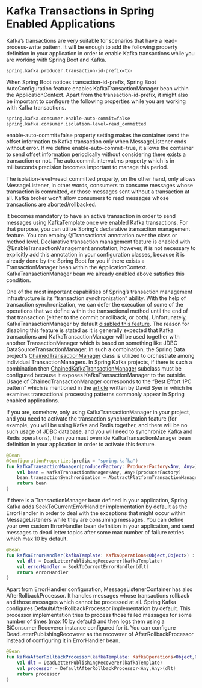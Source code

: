 # Kafka Transactions in Spring Enabled Applications

Kafka’s transactions are very suitable for scenarios that have a read-process-write pattern. It will be enough to add the 
following property definition in your application in order to enable Kafka transactions while you are working with Spring 
Boot and Kafka.

```properties
spring.kafka.producer.transaction-id-prefix=tx-
```

When Spring Boot notices transaction-id-prefix, Spring Boot AutoConfiguration feature enables KafkaTransactionManager bean 
within the ApplicationContext. Apart from the transaction-id-prefix, it might also be important to configure the following 
properties while you are working with Kafka transactions.

```properties
spring.kafka.consumer.enable-auto-commit=false
spring.kafka.consumer.isolation-level=read_committed
```

enable-auto-commit=false property setting makes the container send the offset information to Kafka transaction only when 
MessageListener ends without error. If we define enable-auto-commit=true, it allows the container to send offset information 
periodically without considering there exists a transaction or not. The auto.commit.interval.ms property which is in 
milliseconds precision becomes important to manage this period.

The isolation-level=read_committed property, on the other hand, only allows MessageListener, in other words, consumers to 
consume messages whose transaction is committed, or those messages sent without a transaction at all. Kafka broker won’t 
allow consumers to read messages whose transactions are aborted/rollbacked.

It becomes mandatory to have an active transaction in order to send messages using KafkaTemplate once we enabled Kafka 
transactions. For that purpose, you can utilize Spring’s declarative transaction management feature. You can employ 
@Transactional annotation over the class or method level. Declarative transaction management feature is enabled with 
@EnableTransactionManagement annotation, however, it is not necessary to explicitly add this annotation in your configuration 
classes, because it is already done by the Spring Boot for you if there exists a TransactionManager bean within the 
ApplicationContext. KafkaTransactionManager bean we already enabled above satisfies this condition.

One of the most important capabilities of Spring’s transaction management infrastructure is its “transaction synchronization” 
ability. With the help of transaction synchronization, we can defer the execution of some of the operations that we define 
within the transactional method until the end of that transaction (either to the commit or rollback, or both). Unfortunately, 
KafkaTransactionManager by default [disabled this feature](https://docs.spring.io/spring-kafka/docs/current/api/org/springframework/kafka/transaction/KafkaTransactionManager.html). The reason for disabling this feature is stated as it is generally 
expected that Kafka transactions and KafkaTransactionManager will be used together with another TransactionManager which is
based on something like JDBC DataSourceTransactionManager. In such a combination, the Spring Data project’s 
[ChainedTransactionManager](https://docs.spring.io/spring-data/data-commons/docs/current/api/org/springframework/data/transaction/ChainedTransactionManager.html) class is utilized to orchestrate among individual TransactionManagers. In Spring Kafka projects, 
if there is such a combination then [ChainedKafkaTransactionManager](https://docs.spring.io/spring-kafka/api/org/springframework/kafka/transaction/ChainedKafkaTransactionManager.html) subclass must be configured because it exposes 
KafkaTransactionManager to the outside. Usage of ChainedTransactionManager corresponds to the “Best Effort 1PC pattern” 
which is mentioned in the [article](https://www.infoworld.com/article/2077963/distributed-transactions-in-spring--with-and-without-xa.html?nsdr=true&page=2) written by David Syer in which he examines transactional processing patterns commonly 
appear in Spring enabled applications.

If you are, somehow, only using KafkaTransactionManager in your project, and you need to activate the transaction 
synchronization feature (for example, you will be using Kafka and Redis together, and there will be no such usage of JDBC 
database, and you will need to synchronize Kafka and Redis operations), then you must override KafkaTransactionManager 
bean definition in your application in order to activate this feature.

```kotlin
@Bean
@ConfigurationProperties(prefix = "spring.kafka")
fun kafkaTransactionManager(producerFactory: ProducerFactory<Any, Any>): KafkaTransactionManager<Any, Any> {
    val bean = KafkaTransactionManager<Any, Any>(producerFactory)
    bean.transactionSynchronization = AbstractPlatformTransactionManager.SYNCHRONIZATION_ON_ACTUAL_TRANSACTION
    return bean
}
```

If there is a TransactionManager bean defined in your application, Spring Kafka adds SeekToCurrentErrorHandler implementation 
by default as the ErrorHandler in order to deal with the exceptions that might occur within MessageListeners while they 
are consuming messages. You can define your own custom ErrorHandler bean definition in your application, and send messages 
to dead letter topics after some max number of failure retries which max 10 by default.

```kotlin
@Bean
fun kafkaErrorHandler(kafkaTemplate: KafkaOperations<Object,Object>) : SeekToCurrentErrorHandler {
    val dlt = DeadLetterPublishingRecoverer(kafkaTemplate)
    val errorHandler = SeekToCurrentErrorHandler(dlt)
    return errorHandler
}
```

Apart from ErrorHandler configuration, MessageListenerContainer has also AfterRollbackProcessor. It handles messages whose 
transactions rollback and those messages which cannot be processed at all. Spring Kafka configures DefaultAfterRollbackProcessor 
implementation by default. This processor implementation tries to process those failed messages for some number of times 
(max 10 by default) and then logs them using a BiConsumer Recoverer instance configured for it. You can configure
DeadLetterPublishingRecoverer as the recoverer of AfterRollbackProcessor instead of configuring it in ErrorHandler bean.

```kotlin
@Bean
fun kafkaAfterRollbackProcessor(kafkaTemplate: KafkaOperations<Object,Object>) : AfterRollbackProcessor<Any,Any> {
    val dlt = DeadLetterPublishingRecoverer(kafkaTemplate)
    val processor = DefaultAfterRollbackProcessor<Any,Any>(dlt)
    return processor
}
```